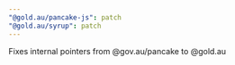 ```yaml
---
"@gold.au/pancake-js": patch
"@gold.au/syrup": patch
---
```


Fixes internal pointers from @gov.au/pancake to @gold.au
